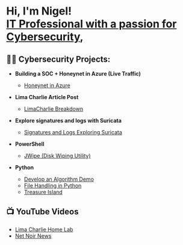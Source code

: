 <h1>Hi, I'm Nigel! <br/> <a href="https://www.linkedin.com/in/nigel-thompson-8a7995244/)">IT Professional with a passion for Cybersecurity</a>, </a></h1>

<h2>👨‍💻 Cybersecurity Projects:</h2>

- <b>Building a SOC + Honeynet in Azure (Live Traffic)</b>
  - [Honeynet in Azure](https://github.com/nigeltho12/Honeynet-in-Azure)
- <b>Lima Charlie Article Post</b>
  - [LimaCharlie Breakdown](https://www.linkedin.com/pulse/yes-i-want-soc-analyst-nigel-thompson/?trackingId=kCRDcBjlTye7W19lCQ2n0A%3D%3D)
- <b>Explore signatures and logs with Suricata</b>
  - [Signatures and Logs Exploring Suricata](https://github.com/nigeltho12/SuricataLogs/blob/main/README.md) 
- <b>PowerShell</b>
    - [JWipe (Disk Wiping Utility)](https://github.com/nigeltho12/Jwipedu)
  

- <b>Python</b>
    - [Develop an Algorithm Demo](https://github.com/nigeltho12/algorithm/)
    - [File Handling in Python](https://github.com/nigeltho12/filehandling_inpython/)
    - [Treasure Island](https://github.com/nigeltho12/treasure_island/)

<h2>📺 YouTube Videos</h2>

- [Lima Charlie Home Lab](https://youtu.be/tO2N1mviKWs?si=LGRtWICoIUKmOGxA)
- [Net Noir News](https://youtube.com/@netnoirnews?si=c1mTsJsyJ0EWaoWw)



